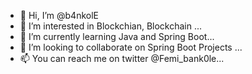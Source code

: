 - 👋 Hi, I’m @b4nkolE
- 👀 I’m interested in Blockchian, Blockchain ...
- 🌱 I’m currently learning Java and Spring Boot...
- 💞️ I’m looking to collaborate on Spring Boot Projects ...
- 📫 You can reach me on twitter @Femi_bank0le...

<!---
b4nkolE/b4nkolE is a ✨ special ✨ repository because its `README.md` (this file) appears on your GitHub profile.
You can click the Preview link to take a look at your changes.
--->
